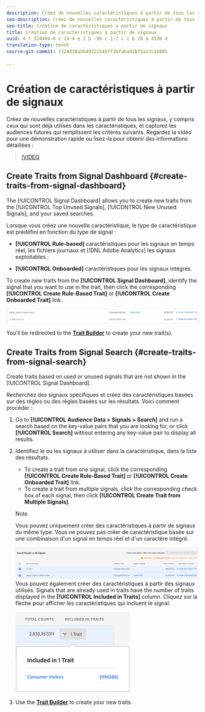 ```yaml
---
description: Créez de nouvelles caractéristiques à partir de tous les signaux, y compris ceux qui sont déjà utilisés dans les caractéristiques, et capturez les audiences futures qui remplissent les critères suivants.
seo-description: Créez de nouvelles caractéristiques à partir de tous les signaux, y compris ceux qui sont déjà utilisés dans les caractéristiques, et capturez les audiences futures qui remplissent les critères suivants.
seo-title: Création de caractéristiques à partir de signaux
title: Création de caractéristiques à partir de signaux
uuid: 4 f 324404-0 c 24-4 e 3 b -96 c 1-7 c 1 b 28 a 4536 d
translation-type: tm+mt
source-git-commit: f324838a5649722545ff36faba92bf3a13c2e805

---
```



# Création de caractéristiques à partir de signaux

Créez de nouvelles caractéristiques à partir de tous les signaux, y compris ceux qui sont déjà utilisés dans les caractéristiques, et capturez les audiences futures qui remplissent les critères suivants. Regardez la vidéo pour une démonstration rapide ou lisez-la pour obtenir des informations détaillées :

>[!VIDEO](https://video.tv.adobe.com/v/25169/?quality=12&captions=fre_fr)

## Create Traits from Signal Dashboard {#create-traits-from-signal-dashboard}

The [!UICONTROL Signal Dashboard] allows you to create new traits from the [!UICONTROL Top Unused Signals], [!UICONTROL New Unused Signals], and your saved searches.

Lorsque vous créez une nouvelle caractéristique, le type de caractéristique est prédéfini en fonction du type de signal :

* **[!UICONTROL Rule-based]** caractéristiques pour les signaux en temps réel, les fichiers journaux et [!DNL Adobe Analytics] les signaux exploitables ;

* **[!UICONTROL Onboarded]** caractéristiques pour les signaux intégrés.

To create new traits from the **[!UICONTROL Signal Dashboard]**, identify the signal that you want to use in the trait, then click the corresponding **[!UICONTROL Create Rule-Based Trait]** or **[!UICONTROL Create Onboarded Trait]** link.

![](assets/signals-create-trait.png)

You'll be redirected to the **[Trait Builder](../../features/traits/about-trait-builder.md)** to create your new trait(s).

## Create Traits from Signal Search {#create-traits-from-signal-search}

Create traits based on used or unused signals that are not shown in the [!UICONTROL Signal Dashboard].

Recherchez des signaux spécifiques et créez des caractéristiques basées sur des règles ou des règles basées sur les résultats. Voici comment procéder :

1. Go to **[!UICONTROL Audience Data > Signals > Search]** and run a search based on the key-value pairs that you are looking for, or click **[!UICONTROL Search]** without entering any key-value pair to display all results.
2. Identifiez le ou les signaux à utiliser dans la caractéristique, dans la liste des résultats.
   * To create a trait from one signal, click the corresponding **[!UICONTROL Create Rule-Based Trait]** or **[!UICONTROL Create Onboarded Trait]** link.
   * To create a trait from multiple signals, click the corresponding check box of each signal, then click **[!UICONTROL Create Trait from Multiple Signals]**.
   >[!NOTE]
   >Vous pouvez uniquement créer des caractéristiques à partir de signaux du même type. Vous ne pouvez pas créer de caractéristique basée sur une combinaison d'un signal en temps réel et d'un caractère intégré.
   >
   > ![](assets/signals-create-trait-search.png)
   >Vous pouvez également créer des caractéristiques à partir des signaux utilisés. Signals that are already used in traits have the number of traits displayed in the **[!UICONTROL Included in Traits]** column. Cliquez sur la flèche pour afficher les caractéristiques qui incluent le signal.
   >
   >![](assets/signals-used-traits.png)

3. Use the **[Trait Builder](../../features/traits/about-trait-builder.md)** to create your new traits.
